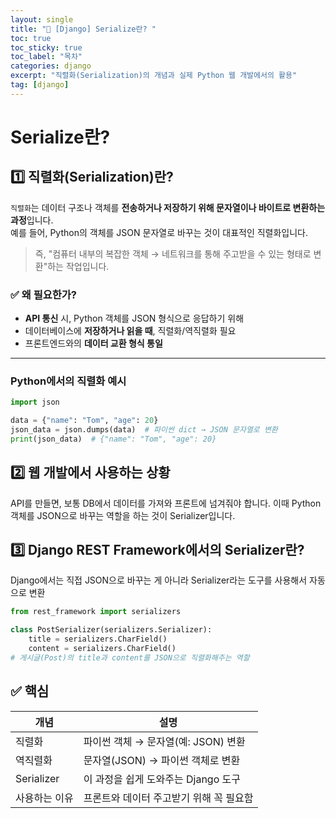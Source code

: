 ```yaml
---
layout: single
title: "📘 [Django] Serialize란? "
toc: true
toc_sticky: true
toc_label: "목차"
categories: django
excerpt: "직렬화(Serialization)의 개념과 실제 Python 웹 개발에서의 활용"
tag: [django]
---
```


# Serialize란?

## 1️⃣ 직렬화(Serialization)란?

`직렬화`는 데이터 구조나 객체를 **전송하거나 저장하기 위해 문자열이나 바이트로 변환하는 과정**입니다.  
예를 들어, Python의 객체를 JSON 문자열로 바꾸는 것이 대표적인 직렬화입니다.

> 즉, "컴퓨터 내부의 복잡한 객체 → 네트워크를 통해 주고받을 수 있는 형태로 변환"하는 작업입니다.

### ✅ 왜 필요한가?

- **API 통신** 시, Python 객체를 JSON 형식으로 응답하기 위해
- 데이터베이스에 **저장하거나 읽을 때**, 직렬화/역직렬화 필요
- 프론트엔드와의 **데이터 교환 형식 통일**

---

### Python에서의 직렬화 예시
```python
import json

data = {"name": "Tom", "age": 20}
json_data = json.dumps(data)  # 파이썬 dict → JSON 문자열로 변환
print(json_data)  # {"name": "Tom", "age": 20}
```

## 2️⃣ 웹 개발에서 사용하는 상황
API를 만들면, 보통 DB에서 데이터를 가져와 프론트에 넘겨줘야 합니다.
이때 Python 객체를 JSON으로 바꾸는 역할을 하는 것이 Serializer입니다.

## 3️⃣ Django REST Framework에서의 Serializer란?
Django에서는 직접 JSON으로 바꾸는 게 아니라
Serializer라는 도구를 사용해서 자동으로 변환

```python
from rest_framework import serializers

class PostSerializer(serializers.Serializer):
    title = serializers.CharField()
    content = serializers.CharField()
# 게시글(Post)의 title과 content를 JSON으로 직렬화해주는 역할
```

## ✅ 핵심
| 개념         | 설명                       |
| ---------- | ------------------------ |
| 직렬화        | 파이썬 객체 → 문자열(예: JSON) 변환 |
| 역직렬화       | 문자열(JSON) → 파이썬 객체로 변환   |
| Serializer | 이 과정을 쉽게 도와주는 Django 도구  |
| 사용하는 이유    | 프론트와 데이터 주고받기 위해 꼭 필요함   |
